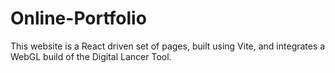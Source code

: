 # Online-Portfolio
This website is a React driven set of pages, built using Vite, and integrates a WebGL build of the Digital Lancer Tool.
